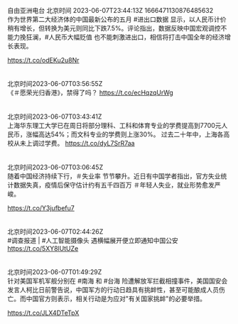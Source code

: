 自由亚洲电台 北京时间 2023-06-07T23:44:13Z 1666471130876485632<br>作为世界第二大经济体的中国最新公布的五月 #进出口数据 显示，以人民币计价稍有增长，但转换为美元则同比下跌7.5%。评论指出，数据反映中国宏观调控不能力挽狂澜，#人民币大幅贬值 也不能刺激进出口，相信将打击中国全年的经济增长表现。

https://t.co/odEKu2u8Nr<br><br><br>北京时间2023-06-07T03:56:55Z<br>《＃愿荣光归香港》，禁得了吗？
https://t.co/ecHqzqUrWg<br><br><br>北京时间2023-06-07T03:43:41Z<br>上海华东理工大学已在周日将部分理科、工科和体育专业的学费提高到7700元人民币，涨幅高达54%；而文科专业的学费则上涨30%。
过去二十年中，上海各高校从未上调过学费。
https://t.co/dyL7SrR7aa<br><br><br>北京时间2023-06-07T03:06:45Z<br>随着中国经济持续下行，＃失业率 节节攀升。近日有中国学者指出，官方失业统计数据失真，疫情后保守估计约有五千四百万 ＃年轻人失业，就业形势愈发严峻。

https://t.co/Y3jufbefu7<br><br><br>北京时间2023-06-07T02:44:26Z<br>#调查报道 | #人工智能摄像头 遇横幅展开便立即通知中国公安
https://t.co/5XY8lUtUZe<br><br><br>北京时间2023-06-07T01:49:29Z<br>针对美国军机军舰分别在 #南海 和 #台海 险遭解放军拦截相撞事件，美国国安会发言人柯比日前警告说，中国军方的行动日趋具有挑衅性，甚至可能酿成人员伤亡。而中国官方则表示，相关行动是为应对"有关国家挑衅"的必要举措。

https://t.co/JLX4DTeTpX<br><br><br>